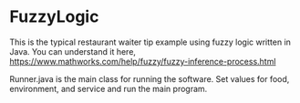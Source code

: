 # FuzzyLogic

This is the typical restaurant waiter tip example using fuzzy logic written in Java.
You can understand it here,
https://www.mathworks.com/help/fuzzy/fuzzy-inference-process.html

Runner.java is the main class for running the software.
Set values for food, environment, and service and run the main program.
